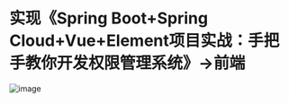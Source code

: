 # 实现《Spring Boot+Spring Cloud+Vue+Element项目实战：手把手教你开发权限管理系统》->前端
![image](https://github.com/user-attachments/assets/02cf081e-6551-4ca6-a6aa-b22b6bda421d)
